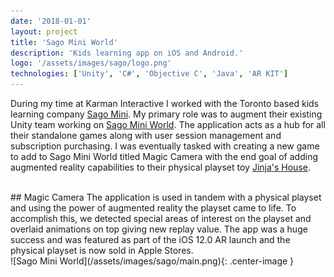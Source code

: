```yaml
---
date: '2018-01-01'
layout: project
title: 'Sago Mini World'
description: 'Kids learning app on iOS and Android.'
logo: '/assets/images/sago/logo.png'
technologies: ['Unity', 'C#', 'Objective C', 'Java', 'AR KIT']
---
```


During my time at Karman Interactive I worked with the Toronto based kids learning company [Sago Mini](https://sagomini.com/en/). My primary role was to augment their existing Unity team working on [Sago Mini World](https://sagomini.com/en/sagominiworld/). The application acts as a hub for all their standalone games along with user session management and subscription purchasing. I was eventually tasked with creating a new game to add to Sago Mini World titled Magic Camera with the end goal of adding augmented reality capabilities to their physical playset toy [Jinja's House](https://sagomini.com/en/toys/detail/portable-playset-jinja-s-house/).

<br>
## Magic Camera
The application is used in tandem with a physical playset and using the power of augmented reality the playset came to life. To accomplish this, we detected special areas of interest on the playset and overlaid animations on top giving new replay value. The app was a huge success and was featured as part of the iOS 12.0 AR launch and the physical playset is now sold in Apple Stores.

<br>
![Sago Mini World](/assets/images/sago/main.png){: .center-image }